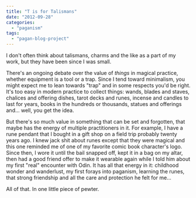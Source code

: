 ```yaml
---
title: "T is for Talismans"
date: "2012-09-28"
categories: 
  - "paganism"
tags: 
  - "pagan-blog-project"
---
```


I don't often think about talismans, charms and the like as a part of my work, but they have been since I was small.

There's an ongoing debate over the value of _things_ in magical practice, whether equipment is a tool or a trap. Since I tend toward minimalism, you might expect me to lean towards "trap" and in some respects you'd be right. It's too easy in modern practice to collect things: wands, blades and staves, chalices and offering dishes, tarot decks and runes, incense and candles to last for years, books in the hundreds or thousands, statues and offerings and... well, you get the idea.

But there's so much value in something that can be set and forgotten, that maybe has the energy of multiple practitioners in it. For example, I have a rune pendant that I bought in a gift shop on a field trip probably twenty years ago. I knew jack shit about runes except that they were magical and this one reminded me of one of my favorite comic book character's logo. Since then, I wore it until the bail snapped off, kept it in a bag on my altar, then had a good friend offer to make it wearable again while I told him about my first "real" encounter with Odin. It has all that energy in it: childhood wonder and wanderlust, my first forays into paganism, learning the runes, that strong friendship and all the care and protection he felt for me...

All of that. In one little piece of pewter.
